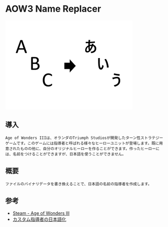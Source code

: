 AOW3 Name Replacer
===

![image](Image/title.png)

## 導入
    Age of Wonders IIIは、オランダのTriumph Studiosが開発したターン性ストラテジーゲームです。このゲームには指導者と呼ばれる様々なヒーローユニットが登場します。既に用意されたものの他に、自分のオリジナルヒーローを作ることができます。作ったヒーローには、名前をつけることができますが、日本語を使うことができません。

## 概要
    ファイルのバイナリデータを書き換えることで、日本語の名前の指導者を作成します。

## 参考
- [Steam - Age of Wonders III](https://store.steampowered.com/app/226840/Age_of_Wonders_III/)
- [カスタム指導者の日本語化](https://aow3.swiki.jp/index.php?%E8%B3%BC%E5%85%A5%E5%BE%8CFAQ)